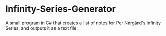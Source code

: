 # Infinity-Series-Generator
A small program in C# that creates a list of notes for Per Nørgård's Infinity Series, and outputs it as a text file.
